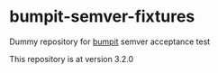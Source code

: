 # bumpit-semver-fixtures
Dummy repository for [bumpit](https://github.com/mobiusbyte/bumpit) semver acceptance test

This repository is at version 3.2.0


